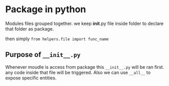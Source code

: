# Package in python

Modules files grouped together. we keep __init__.py file inside folder to declare that folder as package.

then simply 
`from helpers.file import func_name`

## Purpose of `__init__.py`

Whenever moudle is access from package this `__init__.py` will be ran first. any code inside that file will be triggered.
Also we can use `__all__` to expose specific entities.

